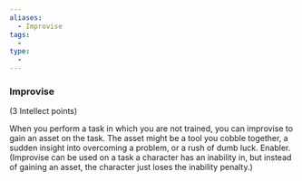 ```yaml
---
aliases:
  - Improvise
tags:
  - 
type:
  - 
---
```

### Improvise

(3 Intellect points)

When you perform a task in which you are not trained, you can improvise to gain an asset on the task. The asset might be a tool you cobble together, a sudden insight into overcoming a problem, or a rush of dumb luck. Enabler. (Improvise can be used on a task a character has an inability in, but instead of gaining an asset, the character just loses the inability penalty.)